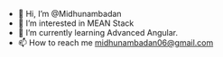 - 👋 Hi, I’m @Midhunambadan
- 👀 I’m interested in MEAN Stack
- 🌱 I’m currently learning Advanced Angular.
- 📫 How to reach me midhunambadan06@gmail.com
<!---
Midhunambadan/Midhunambadan is a ✨ special ✨ repository because its `README.md` (this file) appears on your GitHub profile.
You can click the Preview link to take a look at your changes.
--->
